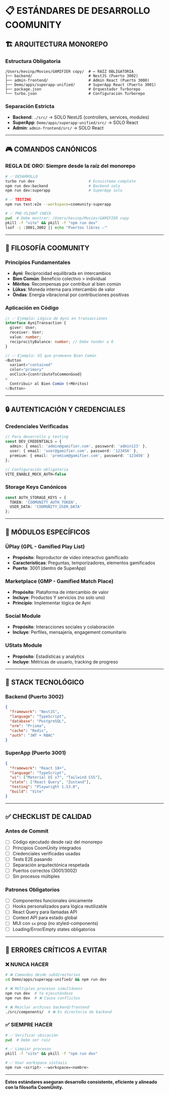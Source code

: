 # 📋 ESTÁNDARES DE DESARROLLO COOMUNITY

## 🏗️ **ARQUITECTURA MONOREPO**

### **Estructura Obligatoria**
```
/Users/kevinp/Movies/GAMIFIER copy/  # ← RAÍZ OBLIGATORIA
├── backend/                         # NestJS (Puerto 3002)
├── admin-frontend/                  # Admin React (Puerto 3000)  
├── Demo/apps/superapp-unified/      # SuperApp React (Puerto 3001)
├── package.json                     # Orquestador Turborepo
└── turbo.json                       # Configuración Turborepo
```

### **Separación Estricta**
- **Backend**: `./src/` → SOLO NestJS (controllers, services, modules)
- **SuperApp**: `Demo/apps/superapp-unified/src/` → SOLO React
- **Admin**: `admin-frontend/src/` → SOLO React

---

## 🎮 **COMANDOS CANÓNICOS**

### **REGLA DE ORO**: Siempre desde la raíz del monorepo

```bash
# ✅ DESARROLLO
turbo run dev                        # Ecosistema completo
npm run dev:backend                  # Backend solo
npm run dev:superapp                 # SuperApp solo

# ✅ TESTING  
npm run test:e2e --workspace=coomunity-superapp

# ✅ PRE-FLIGHT CHECK
pwd  # Debe mostrar: /Users/kevinp/Movies/GAMIFIER copy
pkill -f "vite" && pkill -f "npm run dev"
lsof -i :3001,3002 || echo "Puertos libres ✅"
```

---

## 🧠 **FILOSOFÍA COOMUNITY**

### **Principios Fundamentales**
- **Ayni**: Reciprocidad equilibrada en intercambios
- **Bien Común**: Beneficio colectivo > individual  
- **Mëritos**: Recompensas por contribuir al bien común
- **Lükas**: Moneda interna para intercambio de valor
- **Öndas**: Energía vibracional por contribuciones positivas

### **Aplicación en Código**
```typescript
// ✅ Ejemplo: Lógica de Ayni en transacciones
interface AyniTransaction {
  giver: User;
  receiver: User;
  value: number;
  reciprocityBalance: number; // Debe tender a 0
}

// ✅ Ejemplo: UI que promueve Bien Común
<Button 
  variant="contained" 
  color="primary"
  onClick={contributeToCommonGood}
>
  Contribuir al Bien Común (+Mëritos)
</Button>
```

---

## 🔒 **AUTENTICACIÓN Y CREDENCIALES**

### **Credenciales Verificadas**
```typescript
// Para desarrollo y testing
const DEV_CREDENTIALS = {
  admin: { email: 'admin@gamifier.com', password: 'admin123' },
  user: { email: 'user@gamifier.com', password: '123456' },
  premium: { email: 'premium@gamifier.com', password: '123456' }
};

// Configuración obligatoria
VITE_ENABLE_MOCK_AUTH=false
```

### **Storage Keys Canónicos**
```typescript
const AUTH_STORAGE_KEYS = {
  TOKEN: 'COOMUNITY_AUTH_TOKEN',
  USER_DATA: 'COOMUNITY_USER_DATA'
};
```

---

## 🎯 **MÓDULOS ESPECÍFICOS**

### **ÜPlay (GPL - Gamified Play List)**
- **Propósito**: Reproductor de video interactivo gamificado
- **Características**: Preguntas, temporizadores, elementos gamificados
- **Puerto**: 3001 (dentro de SuperApp)

### **Marketplace (GMP - Gamified Match Place)**  
- **Propósito**: Plataforma de intercambio de valor
- **Incluye**: Productos Y servicios (no solo uno)
- **Principio**: Implementar lógica de Ayni

### **Social Module**
- **Propósito**: Interacciones sociales y colaboración
- **Incluye**: Perfiles, mensajería, engagement comunitario

### **UStats Module**
- **Propósito**: Estadísticas y analytics
- **Incluye**: Métricas de usuario, tracking de progreso

---

## 🔧 **STACK TECNOLÓGICO**

### **Backend (Puerto 3002)**
```json
{
  "framework": "NestJS",
  "language": "TypeScript", 
  "database": "PostgreSQL",
  "orm": "Prisma",
  "cache": "Redis",
  "auth": "JWT + RBAC"
}
```

### **SuperApp (Puerto 3001)**
```json
{
  "framework": "React 18+",
  "language": "TypeScript",
  "ui": ["Material UI v7", "Tailwind CSS"],
  "state": ["React Query", "Zustand"],
  "testing": "Playwright 1.53.0",
  "build": "Vite"
}
```

---

## ✅ **CHECKLIST DE CALIDAD**

### **Antes de Commit**
- [ ] Código ejecutado desde raíz del monorepo
- [ ] Principios CoomÜnity integrados
- [ ] Credenciales verificadas usadas
- [ ] Tests E2E pasando
- [ ] Separación arquitectónica respetada
- [ ] Puertos correctos (3001/3002)
- [ ] Sin procesos múltiples

### **Patrones Obligatorios**
- [ ] Componentes funcionales únicamente
- [ ] Hooks personalizados para lógica reutilizable  
- [ ] React Query para llamadas API
- [ ] Context API para estado global
- [ ] MUI con `sx` prop (no styled-components)
- [ ] Loading/Error/Empty states obligatorios

---

## 🚨 **ERRORES CRÍTICOS A EVITAR**

### **❌ NUNCA HACER**
```bash
# ❌ Comandos desde subdirectorios
cd Demo/apps/superapp-unified/ && npm run dev

# ❌ Múltiples procesos simultáneos  
npm run dev  # Ya ejecutándose
npm run dev  # ❌ Causa conflictos

# ❌ Mezclar archivos backend/frontend
./src/components/  # ❌ Es directorio de backend
```

### **✅ SIEMPRE HACER**
```bash
# ✅ Verificar ubicación
pwd  # Debe ser raíz

# ✅ Limpiar procesos
pkill -f "vite" && pkill -f "npm run dev"

# ✅ Usar workspace sintaxis
npm run <script> --workspace=<nombre>
```

---

**Estos estándares aseguran desarrollo consistente, eficiente y alineado con la filosofía CoomÜnity.** 